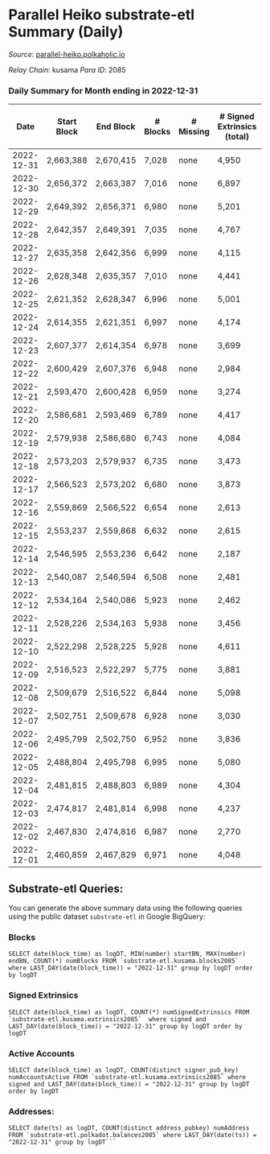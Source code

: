 # Parallel Heiko substrate-etl Summary (Daily)

_Source_: [parallel-heiko.polkaholic.io](https://parallel-heiko.polkaholic.io)

*Relay Chain*: kusama
*Para ID*: 2085



### Daily Summary for Month ending in 2022-12-31


| Date | Start Block | End Block | # Blocks | # Missing | # Signed Extrinsics (total) | # Active Accounts | # Addresses with Balances | # Events | # Transfers | # XCM Transfers In | # XCM Transfers Out |
| ---- | ----------- | --------- | -------- | --------- | --------------------------- | ----------------- | ------------------------- | -------- | ----------- | ------------------ | ------------------- |
| 2022-12-31 | 2,663,388 | 2,670,415 | 7,028 | none  | 4,950 | 117 | 24,126 | 42,653 | 875  | 83 ($37,366.91) | 79 ($39,105.61) |
| 2022-12-30 | 2,656,372 | 2,663,387 | 7,016 | none  | 6,897 | 135 | 24,121 | 54,105 | 1,370  | 177 ($30,831.55) | 166 ($80,401.31) |
| 2022-12-29 | 2,649,392 | 2,656,371 | 6,980 | none  | 5,201 | 124 | 24,113 | 43,616 | 796  | 55 ($48,244.64) | 76 ($44,630.23) |
| 2022-12-28 | 2,642,357 | 2,649,391 | 7,035 | none  | 4,767 | 185 | 24,111 | 42,333 | 1,157  | 92 ($17,652.43) | 117 ($20,504.16) |
| 2022-12-27 | 2,635,358 | 2,642,356 | 6,999 | none  | 4,115 | 178 | 24,107 | 37,737 | 678  | 37 ($54,433.11) | 85 ($783,634.03) |
| 2022-12-26 | 2,628,348 | 2,635,357 | 7,010 | none  | 4,441 | 169 | 24,104 | 39,760 | 721  | 36 ($4,323.60) | 118 ($72,132.18) |
| 2022-12-25 | 2,621,352 | 2,628,347 | 6,996 | none  | 5,001 | 107 |  | 42,235 | 695  | 62 ($8,955.66) | 140 ($39,447.72) |
| 2022-12-24 | 2,614,355 | 2,621,351 | 6,997 | none  | 4,174 | 106 |  | 38,269 | 707  | 47 ($11,672.44) | 122 ($18,514.72) |
| 2022-12-23 | 2,607,377 | 2,614,354 | 6,978 | none  | 3,699 | 134 |  | 36,393 | 802  | 70 ($7,760.60) | 136 ($34,010.04) |
| 2022-12-22 | 2,600,429 | 2,607,376 | 6,948 | none  | 2,984 | 174 |  | 31,980 | 707  | 51 ($21,141.71) | 110 ($26,177.85) |
| 2022-12-21 | 2,593,470 | 2,600,428 | 6,959 | none  | 3,274 | 120 |  | 33,756 | 802  | 65 ($9,865.24) | 135 ($11,644.89) |
| 2022-12-20 | 2,586,681 | 2,593,469 | 6,789 | none  | 4,417 | 145 |  | 39,039 | 697  | 44 ($10,280.16) | 116 ($20,094.87) |
| 2022-12-19 | 2,579,938 | 2,586,680 | 6,743 | none  | 4,084 | 127 |  | 37,796 | 869  | 58 ($71,897.54) | 128 ($80,763.12) |
| 2022-12-18 | 2,573,203 | 2,579,937 | 6,735 | none  | 3,473 | 142 | 24,080 | 35,418 | 881  | 66 ($8,127.51) | 112 ($13,739.09) |
| 2022-12-17 | 2,566,523 | 2,573,202 | 6,680 | none  | 3,873 | 129 | 24,074 | 37,277 | 1,030  | 72 ($15,479.85) | 118 ($50,258.82) |
| 2022-12-16 | 2,559,869 | 2,566,522 | 6,654 | none  | 2,613 | 124 | 24,074 | 29,572 | 673  | 51 ($53,609.16) | 102 ($156,592.20) |
| 2022-12-15 | 2,553,237 | 2,559,868 | 6,632 | none  | 2,615 | 126 | 24,070 | 29,982 | 886  | 54 ($10,315.45) | 96 ($26,107.55) |
| 2022-12-14 | 2,546,595 | 2,553,236 | 6,642 | none  | 2,187 | 132 | 24,070 | 27,514 | 655  | 41 ($10,113.02) | 63 ($9,222.35) |
| 2022-12-13 | 2,540,087 | 2,546,594 | 6,508 | none  | 2,481 | 140 |  | 29,325 | 776  | 79 ($284,829.82) | 55 ($108,846.11) |
| 2022-12-12 | 2,534,164 | 2,540,086 | 5,923 | none  | 2,462 | 120 |  | 27,253 | 578  | 27 ($3,540.41) | 43 ($53,569.98) |
| 2022-12-11 | 2,528,226 | 2,534,163 | 5,938 | none  | 3,456 | 117 |  | 32,385 | 645  | 32 ($4,927.34) | 49 ($171,403.44) |
| 2022-12-10 | 2,522,298 | 2,528,225 | 5,928 | none  | 4,611 | 105 |  | 38,259 | 616  | 52 ($172,042.28) | 85 ($50,251.93) |
| 2022-12-09 | 2,516,523 | 2,522,297 | 5,775 | none  | 3,881 | 129 |  | 35,340 | 945  | 57 ($31,996.71) | 61 ($117,473.19) |
| 2022-12-08 | 2,509,679 | 2,516,522 | 6,844 | none  | 5,098 | 126 | 24,033 | 43,899 | 971  | 35 ($47,272.42) | 55 ($10,038.76) |
| 2022-12-07 | 2,502,751 | 2,509,678 | 6,928 | none  | 3,030 | 111 | 23,881 | 32,955 | 899  | 37 ($15,879.58) | 54 ($20,248.15) |
| 2022-12-06 | 2,495,799 | 2,502,750 | 6,952 | none  | 3,836 | 109 | 23,854 | 36,642 | 758  | 30 ($6,090.34) | 56 ($139,475.74) |
| 2022-12-05 | 2,488,804 | 2,495,798 | 6,995 | none  | 5,080 | 155 | 23,831 | 44,509 | 1,113  | 63 ($18,675.37) | 78 ($9,630.90) |
| 2022-12-04 | 2,481,815 | 2,488,803 | 6,989 | none  | 4,304 | 136 | 23,812 | 39,650 | 899  | 52 ($29,876.00) | 58 ($20,076.69) |
| 2022-12-03 | 2,474,817 | 2,481,814 | 6,998 | none  | 4,237 | 126 | 23,781 | 38,874 | 701  | 33 ($12,240.86) | 50 ($6,585.76) |
| 2022-12-02 | 2,467,830 | 2,474,816 | 6,987 | none  | 2,770 | 137 | 23,769 | 33,132 | 1,268  | 53 ($14,170.48) | 57 ($32,965.73) |
| 2022-12-01 | 2,460,859 | 2,467,829 | 6,971 | none  | 4,048 | 135 | 23,761 | 38,781 | 926  | 47 ($6,567.16) | 53 ($37,096.10) |

## Substrate-etl Queries:
You can generate the above summary data using the following queries using the public dataset `substrate-etl` in Google BigQuery:


### Blocks
```
SELECT date(block_time) as logDT, MIN(number) startBN, MAX(number) endBN, COUNT(*) numBlocks FROM `substrate-etl.kusama.blocks2085`  where LAST_DAY(date(block_time)) = "2022-12-31" group by logDT order by logDT
```


### Signed Extrinsics
```
SELECT date(block_time) as logDT, COUNT(*) numSignedExtrinsics FROM `substrate-etl.kusama.extrinsics2085`  where signed and LAST_DAY(date(block_time)) = "2022-12-31" group by logDT order by logDT
```


### Active Accounts
```
SELECT date(block_time) as logDT, COUNT(distinct signer_pub_key) numAccountsActive FROM `substrate-etl.kusama.extrinsics2085` where signed and LAST_DAY(date(block_time)) = "2022-12-31" group by logDT order by logDT
```


### Addresses:
```
SELECT date(ts) as logDT, COUNT(distinct address_pubkey) numAddress FROM `substrate-etl.polkadot.balances2085` where LAST_DAY(date(ts)) = "2022-12-31" group by logDT```

